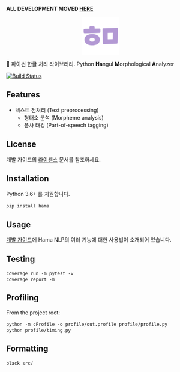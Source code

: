 **ALL DEVELOPMENT MOVED [HERE](https://github.com/hamanlp/hama)**

<p align="center">
    <img src="https://raw.githubusercontent.com/hamanlp/hama-py/master/logo.png" height="100px" width="100px" alt="hama logo" align="center">
</p>

🦛 파이썬 한글 처리 라이브러리. Python **Ha**ngul **M**orphological **A**nalyzer

[![Build Status](https://travis-ci.org/hamanlp/hama-py.svg?branch=master)](https://travis-ci.org/hamanlp/hama-py)

## Features
* 텍스트 전처리 (Text preprocessing)
    * 형태소 분석 (Morpheme analysis)
    * 품사 태깅 (Part-of-speech tagging)

## License
개발 가이드의 [라이센스](https://www.hamanlp.org/docs/license/) 문서를 참조하세요.

## Installation
Python 3.6+ 를 지원합니다.
```
pip install hama
```

## Usage
[개발 가이드](https://www.hamanlp.org/docs/initialization)에 Hama NLP의 여러 기능에 대한 사용법이 소개되어 있습니다. 

## Testing
```
coverage run -m pytest -v
coverage report -m
```


## Profiling
From the project root:
```
python -m cProfile -o profile/out.profile profile/profile.py
python profile/timing.py
```


## Formatting
```
black src/
```


